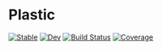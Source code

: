 # Plastic

[![Stable](https://img.shields.io/badge/docs-stable-blue.svg)](https://HetaoZ.github.io/Plastic.jl/stable)
[![Dev](https://img.shields.io/badge/docs-dev-blue.svg)](https://HetaoZ.github.io/Plastic.jl/dev)
[![Build Status](https://github.com/HetaoZ/Plastic.jl/actions/workflows/CI.yml/badge.svg?branch=main)](https://github.com/HetaoZ/Plastic.jl/actions/workflows/CI.yml?query=branch%3Amain)
[![Coverage](https://codecov.io/gh/HetaoZ/Plastic.jl/branch/main/graph/badge.svg)](https://codecov.io/gh/HetaoZ/Plastic.jl)
